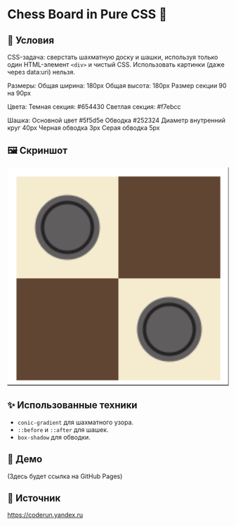 # Chess Board in Pure CSS 🎨

## 📌 Условия
CSS-задача: сверстать шахматную доску и шашки, используя только один HTML-элемент `<div>` и чистый CSS.
Использовать картинки (даже через data:uri) нельзя.

Размеры:
Общая ширина: 180px
Общая высота: 180px
Размер секции 90 на 90px

Цвета:
Темная секция: #654430
Светлая секция: #f7ebcc

Шашка:
Основной цвет #5f5d5e
Обводка #252324
Диаметр внутренний круг 40px
Черная обводка 3px
Серая обводка 5px

## 🖼️ Скриншот
![Шахматная доска](screenshot.png)

## ✨ Использованные техники
- `conic-gradient` для шахматного узора.
- `::before` и `::after` для шашек.
- `box-shadow` для обводки.

## 🔗 Демо
(Здесь будет ссылка на GitHub Pages)

## 📌 Источник
https://coderun.yandex.ru